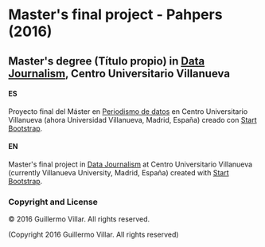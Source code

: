 # Master's final project - Pahpers (2016)

## Master's degree (Título propio) in <a href="https://www.villanueva.edu/master-en-periodismo-de-datos-landing/" target="_blank">Data Journalism</a>, Centro Universitario Villanueva 

#### ES
Proyecto final del Máster en <a href="https://www.villanueva.edu/master-en-periodismo-de-datos-landing/" target="_blank">Periodismo de datos</a> en Centro Universitario Villanueva (ahora Universidad Villanueva, Madrid, España) creado con <a href="http://startbootstrap.com/" target="_blank">Start Bootstrap</a>.


#### EN
Master's final project in <a href="https://www.villanueva.edu/master-en-periodismo-de-datos-landing/" target="_blank">Data Journalism</a> at Centro Universitario Villanueva (currently Villanueva University, Madrid, España) created with <a href="http://startbootstrap.com/" target="_blank">Start Bootstrap</a>.


### Copyright and License

&copy; 2016 Guillermo Villar. All rights reserved.

(Copyright 2016 Guillermo Villar. All rights reserved)
